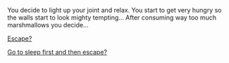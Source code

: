You decide to light up your joint and relax.
You start to get very hungry so the walls start
to look mighty tempting...
After consuming way too much marshmallows you decide...

[Escape?](../macgyver/macgyver.md)

[Go to sleep first and then escape?](../sleep/more-sleep/more-sleep.md)
